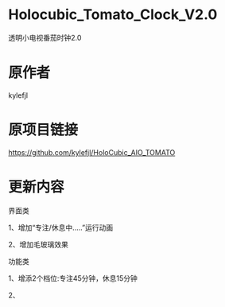 # Holocubic_Tomato_Clock_V2.0
透明小电视番茄时钟2.0
# 原作者
kylefjl
# 原项目链接
https://github.com/kylefjl/HoloCubic_AIO_TOMATO
# 更新内容
界面类

1、增加“专注/休息中.....”运行动画

2、增加毛玻璃效果

功能类

1、增添2个档位:专注45分钟，休息15分钟

2、
